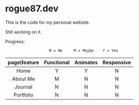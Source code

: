 # rogue87.dev

This is the code for my personal website.

Still working on it.

Progress:
<center>

    N = No     M = Maybe    Y = Yes


| page\feature | Functional | Animates | Responsive |
| :----------: | :--------: | :------: | :--------: |
|     Home     |     Y     |    Y    |     N     |
|   About Me   |     M     |    N    |     N     |
|   Journal   |     N     |    N    |     N     |
|  Portfolio  |     N     |    N    |     N     |

<center/>
